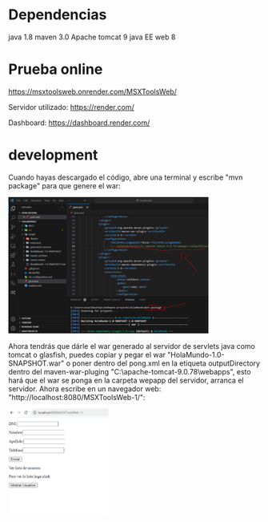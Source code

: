 # Dependencias

java 1.8
maven 3.0
Apache tomcat 9
java EE web 8

# Prueba online

https://msxtoolsweb.onrender.com/MSXToolsWeb/

Servidor utilizado: https://render.com/

Dashboard: https://dashboard.render.com/

# development

Cuando hayas descargado el código, abre una terminal y escribe "mvn package" para que genere el war:

<img src="docs/1.PNG" width="400px"/>

Ahora tendrás que dárle el war generado al servidor de servlets java como tomcat o glasfish, puedes copiar y pegar el war "HolaMundo-1.0-SNAPSHOT.war" o poner dentro del pong.xml en la etiqueta outputDirectory dentro del maven-war-pluging "<outputDirectory>C:\apache-tomcat-9.0.78\webapps</outputDirectory>", esto hará que el war se ponga en la carpeta wepapp del servidor, arranca el servidor. Ahora escribe en un navegador web: "http://localhost:8080/MSXToolsWeb-1/":

<img src="docs/2.PNG" width="200px"/>